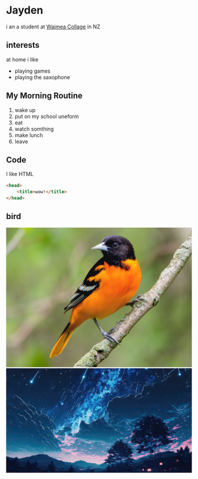 # Jayden 
i an a student at [Waimea Collage](https//waimea.school.nz) in NZ 

## interests

at home i like 
- playing games 
- playing the saxophone

## My Morning Routine

1. wake up 
2. put on my school uneform 
3. eat 
4. watch somthing 
5. make lunch 
6. leave

## Code

I like HTML 

```html
<head>
    <title>wow!</title>
</head>
```

## bird 
![alt text](334289821-Baltimore_Oriole-Matthew_Plante.jpg)
![alt text](night-sky-stars-clouds-scenery-landscape-anime-digital-art-4k-wallpaper-uhdpaper.com-768@0@i.jpg)

##